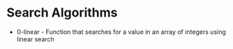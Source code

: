 # Search Algorithms

- 0-linear - Function that searches for a value in an array of integers using linear search
